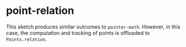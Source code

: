 # point-relation

This sketch produces similar outcomes to `pointer-math`. However, in this case, the computation and tracking of points is offloaded to `Points.relation`.